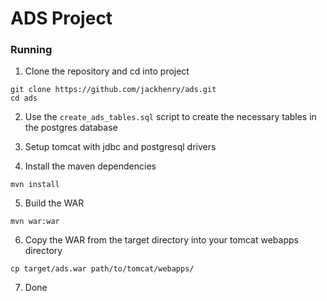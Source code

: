# ADS Project

### Running

1. Clone the repository and cd into project
```
git clone https://github.com/jackhenry/ads.git
cd ads
``` 

2. Use the `create_ads_tables.sql` script to create the necessary tables in the postgres database

3. Setup tomcat with jdbc and postgresql drivers

4. Install the maven dependencies
```
mvn install
```

5. Build the WAR
```
mvn war:war
```

6. Copy the WAR from the target directory into your tomcat webapps directory
```
cp target/ads.war path/to/tomcat/webapps/
```

7. Done